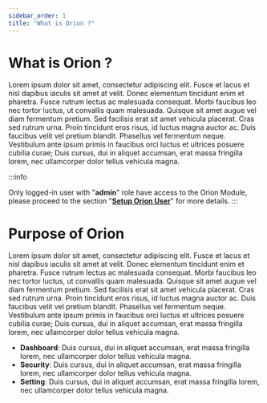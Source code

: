 ```yaml
---
sidebar_order: 1
title: "What is Orion ?"
---
```




# What is Orion ?

Lorem ipsum dolor sit amet, consectetur adipiscing elit. Fusce et lacus et nisl dapibus iaculis sit amet at velit. Donec elementum tincidunt enim et pharetra. Fusce rutrum lectus ac malesuada consequat. Morbi faucibus leo nec tortor luctus, ut convallis quam malesuada. Quisque sit amet augue vel diam fermentum pretium. Sed facilisis erat sit amet vehicula placerat. Cras sed rutrum urna. Proin tincidunt eros risus, id luctus magna auctor ac. Duis faucibus velit vel pretium blandit. Phasellus vel fermentum neque. Vestibulum ante ipsum primis in faucibus orci luctus et ultrices posuere cubilia curae; Duis cursus, dui in aliquet accumsan, erat massa fringilla lorem, nec ullamcorper dolor tellus vehicula magna.



:::info

Only logged-in user with "**admin**" role have access to the Orion Module,
please proceed to the section "[**Setup Orion User**](./2%20-%20setup_orion_user.md)" for more details.
:::



# Purpose of Orion

Lorem ipsum dolor sit amet, consectetur adipiscing elit. Fusce et lacus et nisl dapibus iaculis sit amet at velit. Donec elementum tincidunt enim et pharetra. Fusce rutrum lectus ac malesuada consequat. Morbi faucibus leo nec tortor luctus, ut convallis quam malesuada. Quisque sit amet augue vel diam fermentum pretium. Sed facilisis erat sit amet vehicula placerat. Cras sed rutrum urna. Proin tincidunt eros risus, id luctus magna auctor ac. Duis faucibus velit vel pretium blandit. Phasellus vel fermentum neque. Vestibulum ante ipsum primis in faucibus orci luctus et ultrices posuere cubilia curae; Duis cursus, dui in aliquet accumsan, erat massa fringilla lorem, nec ullamcorper dolor tellus vehicula magna.

-   **Dashboard**: Duis cursus, dui in aliquet accumsan, erat massa fringilla lorem, nec ullamcorper dolor tellus vehicula magna.
-   **Security**: Duis cursus, dui in aliquet accumsan, erat massa fringilla lorem, nec ullamcorper dolor tellus vehicula magna.
-   **Setting**: Duis cursus, dui in aliquet accumsan, erat massa fringilla lorem, nec ullamcorper dolor tellus vehicula magna.










